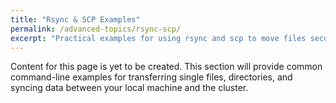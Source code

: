 ```yaml
---
title: "Rsync & SCP Examples"
permalink: /advanced-topics/rsync-scp/
excerpt: "Practical examples for using rsync and scp to move files securely and efficiently."
---
```


Content for this page is yet to be created. This section will provide common command-line examples for transferring single files, directories, and syncing data between your local machine and the cluster.